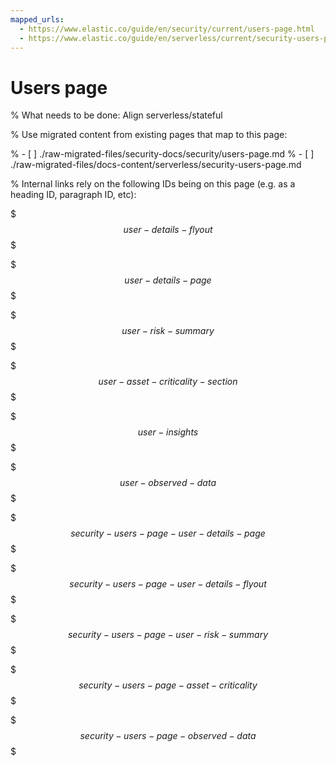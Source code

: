```yaml
---
mapped_urls:
  - https://www.elastic.co/guide/en/security/current/users-page.html
  - https://www.elastic.co/guide/en/serverless/current/security-users-page.html
---
```


# Users page

% What needs to be done: Align serverless/stateful

% Use migrated content from existing pages that map to this page:

% - [ ] ./raw-migrated-files/security-docs/security/users-page.md
% - [ ] ./raw-migrated-files/docs-content/serverless/security-users-page.md

% Internal links rely on the following IDs being on this page (e.g. as a heading ID, paragraph ID, etc):

$$$user-details-flyout$$$

$$$user-details-page$$$

$$$user-risk-summary$$$

$$$user-asset-criticality-section$$$

$$$user-insights$$$

$$$user-observed-data$$$

$$$security-users-page-user-details-page$$$

$$$security-users-page-user-details-flyout$$$

$$$security-users-page-user-risk-summary$$$

$$$security-users-page-asset-criticality$$$

$$$security-users-page-observed-data$$$